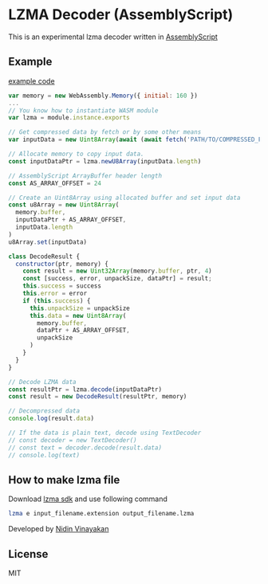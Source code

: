 LZMA Decoder (AssemblyScript)
============

This is an experimental lzma decoder written in [AssemblyScript](https://github.com/AssemblyScript/assemblyscript)

Example
-------

[example code](/examples)

```javascript
var memory = new WebAssembly.Memory({ initial: 160 })
...
// You know how to instantiate WASM module
var lzma = module.instance.exports

// Get compressed data by fetch or by some other means
var inputData = new Uint8Array(await (await fetch('PATH/TO/COMPRESSED_FILE.lzma')).arrayBuffer())

// Allocate memory to copy input data. 
const inputDataPtr = lzma.newU8Array(inputData.length)

// AssemblyScript ArrayBuffer header length
const AS_ARRAY_OFFSET = 24

// Create an Uint8Array using allocated buffer and set input data
const u8Array = new Uint8Array(
  memory.buffer,
  inputDataPtr + AS_ARRAY_OFFSET,
  inputData.length
)
u8Array.set(inputData)

class DecodeResult {
  constructor(ptr, memory) {
    const result = new Uint32Array(memory.buffer, ptr, 4)
    const [success, error, unpackSize, dataPtr] = result;
    this.success = success
    this.error = error
    if (this.success) {
      this.unpackSize = unpackSize
      this.data = new Uint8Array(
        memory.buffer,
        dataPtr + AS_ARRAY_OFFSET,
        unpackSize
      )
    }
  }
}

// Decode LZMA data
const resultPtr = lzma.decode(inputDataPtr)
const result = new DecodeResult(resultPtr, memory)

// Decompressed data
console.log(result.data)

// If the data is plain text, decode using TextDecoder
// const decoder = new TextDecoder()
// const text = decoder.decode(result.data)
// console.log(text)

```

How to make lzma file
----------------------

Download [lzma sdk] and use following command

```sh
lzma e input_filename.extension output_filename.lzma
```

Developed by [Nidin Vinayakan]

License
----

MIT

[lzma sdk]:http://www.7-zip.org/sdk.html
[Nidin Vinayakan]:https://github.com/nidin
